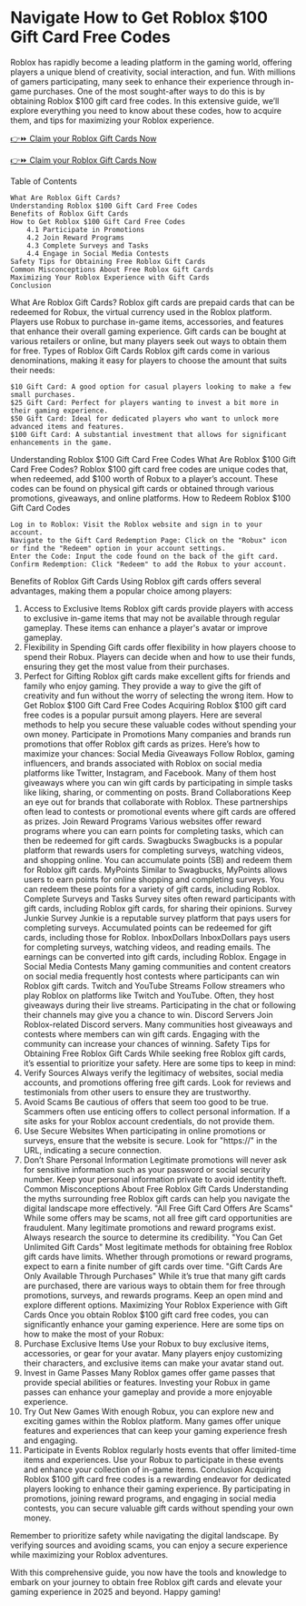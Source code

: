# Navigate How to Get Roblox $100 Gift Card Free Codes

Roblox has rapidly become a leading platform in the gaming world, offering players a unique blend of creativity, social interaction, and fun. With millions of gamers participating, many seek to enhance their experience through in-game purchases. One of the most sought-after ways to do this is by obtaining Roblox $100 gift card free codes. In this extensive guide, we’ll explore everything you need to know about these codes, how to acquire them, and tips for maximizing your Roblox experience.

 

[👉⏩ Claim your Roblox Gift Cards Now
](https://appbitly.com/Roblox-2025)


[👉⏩ Claim your Roblox Gift Cards Now
](https://appbitly.com/Roblox-2025)

 
Table of Contents

    What Are Roblox Gift Cards?
    Understanding Roblox $100 Gift Card Free Codes
    Benefits of Roblox Gift Cards
    How to Get Roblox $100 Gift Card Free Codes
        4.1 Participate in Promotions
        4.2 Join Reward Programs
        4.3 Complete Surveys and Tasks
        4.4 Engage in Social Media Contests
    Safety Tips for Obtaining Free Roblox Gift Cards
    Common Misconceptions About Free Roblox Gift Cards
    Maximizing Your Roblox Experience with Gift Cards
    Conclusion

What Are Roblox Gift Cards?
Roblox gift cards are prepaid cards that can be redeemed for Robux, the virtual currency used in the Roblox platform. Players use Robux to purchase in-game items, accessories, and features that enhance their overall gaming experience. Gift cards can be bought at various retailers or online, but many players seek out ways to obtain them for free.
Types of Roblox Gift Cards
Roblox gift cards come in various denominations, making it easy for players to choose the amount that suits their needs:

    $10 Gift Card: A good option for casual players looking to make a few small purchases.
    $25 Gift Card: Perfect for players wanting to invest a bit more in their gaming experience.
    $50 Gift Card: Ideal for dedicated players who want to unlock more advanced items and features.
    $100 Gift Card: A substantial investment that allows for significant enhancements in the game.

Understanding Roblox $100 Gift Card Free Codes
What Are Roblox $100 Gift Card Free Codes?
Roblox $100 gift card free codes are unique codes that, when redeemed, add $100 worth of Robux to a player’s account. These codes can be found on physical gift cards or obtained through various promotions, giveaways, and online platforms.
How to Redeem Roblox $100 Gift Card Codes

    Log in to Roblox: Visit the Roblox website and sign in to your account.
    Navigate to the Gift Card Redemption Page: Click on the "Robux" icon or find the "Redeem" option in your account settings.
    Enter the Code: Input the code found on the back of the gift card.
    Confirm Redemption: Click "Redeem" to add the Robux to your account.

Benefits of Roblox Gift Cards
Using Roblox gift cards offers several advantages, making them a popular choice among players:
1. Access to Exclusive Items
Roblox gift cards provide players with access to exclusive in-game items that may not be available through regular gameplay. These items can enhance a player's avatar or improve gameplay.
2. Flexibility in Spending
Gift cards offer flexibility in how players choose to spend their Robux. Players can decide when and how to use their funds, ensuring they get the most value from their purchases.
3. Perfect for Gifting
Roblox gift cards make excellent gifts for friends and family who enjoy gaming. They provide a way to give the gift of creativity and fun without the worry of selecting the wrong item.
How to Get Roblox $100 Gift Card Free Codes
Acquiring Roblox $100 gift card free codes is a popular pursuit among players. Here are several methods to help you secure these valuable codes without spending your own money.
Participate in Promotions
Many companies and brands run promotions that offer Roblox gift cards as prizes. Here’s how to maximize your chances:
Social Media Giveaways
Follow Roblox, gaming influencers, and brands associated with Roblox on social media platforms like Twitter, Instagram, and Facebook. Many of them host giveaways where you can win gift cards by participating in simple tasks like liking, sharing, or commenting on posts.
Brand Collaborations
Keep an eye out for brands that collaborate with Roblox. These partnerships often lead to contests or promotional events where gift cards are offered as prizes.
Join Reward Programs
Various websites offer reward programs where you can earn points for completing tasks, which can then be redeemed for gift cards.
Swagbucks
Swagbucks is a popular platform that rewards users for completing surveys, watching videos, and shopping online. You can accumulate points (SB) and redeem them for Roblox gift cards.
MyPoints
Similar to Swagbucks, MyPoints allows users to earn points for online shopping and completing surveys. You can redeem these points for a variety of gift cards, including Roblox.
Complete Surveys and Tasks
Survey sites often reward participants with gift cards, including Roblox gift cards, for sharing their opinions.
Survey Junkie
Survey Junkie is a reputable survey platform that pays users for completing surveys. Accumulated points can be redeemed for gift cards, including those for Roblox.
InboxDollars
InboxDollars pays users for completing surveys, watching videos, and reading emails. The earnings can be converted into gift cards, including Roblox.
Engage in Social Media Contests
Many gaming communities and content creators on social media frequently host contests where participants can win Roblox gift cards.
Twitch and YouTube Streams
Follow streamers who play Roblox on platforms like Twitch and YouTube. Often, they host giveaways during their live streams. Participating in the chat or following their channels may give you a chance to win.
Discord Servers
Join Roblox-related Discord servers. Many communities host giveaways and contests where members can win gift cards. Engaging with the community can increase your chances of winning.
Safety Tips for Obtaining Free Roblox Gift Cards
While seeking free Roblox gift cards, it’s essential to prioritize your safety. Here are some tips to keep in mind:
1. Verify Sources
Always verify the legitimacy of websites, social media accounts, and promotions offering free gift cards. Look for reviews and testimonials from other users to ensure they are trustworthy.
2. Avoid Scams
Be cautious of offers that seem too good to be true. Scammers often use enticing offers to collect personal information. If a site asks for your Roblox account credentials, do not provide them.
3. Use Secure Websites
When participating in online promotions or surveys, ensure that the website is secure. Look for "https://" in the URL, indicating a secure connection.
4. Don’t Share Personal Information
Legitimate promotions will never ask for sensitive information such as your password or social security number. Keep your personal information private to avoid identity theft.
Common Misconceptions About Free Roblox Gift Cards
Understanding the myths surrounding free Roblox gift cards can help you navigate the digital landscape more effectively.
"All Free Gift Card Offers Are Scams"
While some offers may be scams, not all free gift card opportunities are fraudulent. Many legitimate promotions and reward programs exist. Always research the source to determine its credibility.
"You Can Get Unlimited Gift Cards"
Most legitimate methods for obtaining free Roblox gift cards have limits. Whether through promotions or reward programs, expect to earn a finite number of gift cards over time.
"Gift Cards Are Only Available Through Purchases"
While it’s true that many gift cards are purchased, there are various ways to obtain them for free through promotions, surveys, and rewards programs. Keep an open mind and explore different options.
Maximizing Your Roblox Experience with Gift Cards
Once you obtain Roblox $100 gift card free codes, you can significantly enhance your gaming experience. Here are some tips on how to make the most of your Robux:
1. Purchase Exclusive Items
Use your Robux to buy exclusive items, accessories, or gear for your avatar. Many players enjoy customizing their characters, and exclusive items can make your avatar stand out.
2. Invest in Game Passes
Many Roblox games offer game passes that provide special abilities or features. Investing your Robux in game passes can enhance your gameplay and provide a more enjoyable experience.
3. Try Out New Games
With enough Robux, you can explore new and exciting games within the Roblox platform. Many games offer unique features and experiences that can keep your gaming experience fresh and engaging.
4. Participate in Events
Roblox regularly hosts events that offer limited-time items and experiences. Use your Robux to participate in these events and enhance your collection of in-game items.
Conclusion
Acquiring Roblox $100 gift card free codes is a rewarding endeavor for dedicated players looking to enhance their gaming experience. By participating in promotions, joining reward programs, and engaging in social media contests, you can secure valuable gift cards without spending your own money.

Remember to prioritize safety while navigating the digital landscape. By verifying sources and avoiding scams, you can enjoy a secure experience while maximizing your Roblox adventures.

With this comprehensive guide, you now have the tools and knowledge to embark on your journey to obtain free Roblox gift cards and elevate your gaming experience in 2025 and beyond. Happy gaming!
